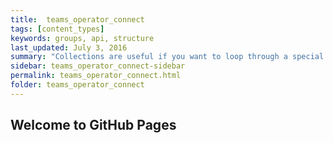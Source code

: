 ```yaml
---
title:  teams_operator_connect
tags: [content_types]
keywords: groups, api, structure
last_updated: July 3, 2016
summary: "Collections are useful if you want to loop through a special folder of pages that you make available in a content API. You could also use collections if you have a set of articles that you want to treat differently from the other content, with a different layout or format."
sidebar: teams_operator_connect-sidebar
permalink: teams_operator_connect.html
folder: teams_operator_connect
---
```


## Welcome to GitHub Pages